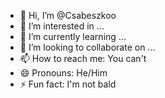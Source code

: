 - 👋 Hi, I’m @Csabeszkoo
- 👀 I’m interested in ...
- 🌱 I’m currently learning ...
- 💞️ I’m looking to collaborate on ...
- 📫 How to reach me: You can't
- 😄 Pronouns: He/Him
- ⚡ Fun fact: I'm not bald

<!---
Csabeszkoo/Csabeszkoo is a ✨ special ✨ repository because its `README.md` (this file) appears on your GitHub profile.
You can click the Preview link to take a look at your changes.
--->
